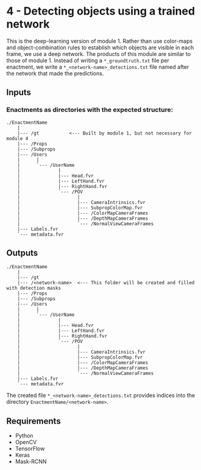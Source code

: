 # 4 - Detecting objects using a trained network

This is the deep-learning version of module 1. Rather than use color-maps and object-combination rules to establish which objects are visible in each frame, we use a deep network. The products of this module are similar to those of module 1. Instead of writing a `*_groundtruth.txt` file per enactment, we write a `*_<network-name>_detections.txt` file named after the network that made the predictions.

## Inputs

### Enactments as directories with the expected structure:
```
./EnactmentName
    |
    |--- /gt           <--- Built by module 1, but not necessary for module 4
    |--- /Props
    |--- /Subprops
    |--- /Users
    |      |
    |      `--- /UserName
    |              |
    |              |--- Head.fvr
    |              |--- LeftHand.fvr
    |              |--- RightHand.fvr
    |              `--- /POV
    |                     |
    |                     |--- CameraIntrinsics.fvr
    |                     |--- SubpropColorMap.fvr
    |                     |--- /ColorMapCameraFrames
    |                     |--- /DepthMapCameraFrames
    |                     `--- /NormalViewCameraFrames
    |--- Labels.fvr
    `--- metadata.fvr
```

## Outputs

```
./EnactmentName
    |
    |--- /gt
    |--- /<network-name>  <--- This folder will be created and filled with detection masks
    |--- /Props
    |--- /Subprops
    |--- /Users
    |      |
    |      `--- /UserName
    |              |
    |              |--- Head.fvr
    |              |--- LeftHand.fvr
    |              |--- RightHand.fvr
    |              `--- /POV
    |                     |
    |                     |--- CameraIntrinsics.fvr
    |                     |--- SubpropColorMap.fvr
    |                     |--- /ColorMapCameraFrames
    |                     |--- /DepthMapCameraFrames
    |                     `--- /NormalViewCameraFrames
    |--- Labels.fvr
    `--- metadata.fvr
```

The created file `*_<network-name>_detections.txt` provides indices into the directory `EnactmentName/<network-name>`.

## Requirements
- Python
- OpenCV
- TensorFlow
- Keras
- Mask-RCNN
